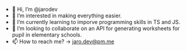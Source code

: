- 👋 Hi, I’m @jarodev
- 👀 I’m interested in making everything easier. 
- 🌱 I’m currently learning to imporve programming skills in TS and JS.
- 💞️ I’m looking to collaborate on an API for generating worksheets for pupil in elementary schools.
- 📫 How to reach me? -> jaro.dev@pm.me

<!---
jarodev/jarodev is a ✨ special ✨ repository because its `README.md` (this file) appears on your GitHub profile.
You can click the Preview link to take a look at your changes.
--->
